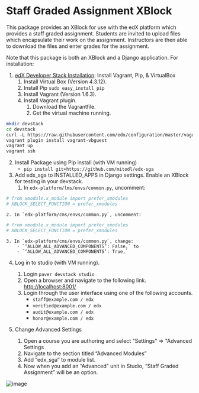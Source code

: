 Staff Graded Assignment XBlock
==============================

This package provides an XBlock for use with the edX platform which provides a staff graded assignment. Students are invited to upload files which encapsulate their work on the assignment. Instructors are then able to download the files and enter grades for the assignment.

Note that this package is both an XBlock and a Django application. For installation:

1. [edX Developer Stack Installation](https://github.com/edx/configuration/wiki/edX-Developer-Stack): Install Vagrant, Pip, & VirtualBox
    1. Install Virtual Box (Version 4.3.12).
    2. Install Pip `sudo easy_install pip`
    3. Install Vagrant (Version 1.6.3).
    4. Install Vagrant plugin.
        1. Download the Vagrantfile.
        2. Get the virtual machine running.
```sh
mkdir devstack
cd devstack
curl –L https://raw.githubusercontent.com/edx/configuration/master/vagrant/release/devstack/Vagrantfile > Vagrantfile
vagrant plugin install vagrant-vbguest
vagrant up
vagrant ssh
```
2. Install Package using Pip install (with VM running)
    - `pip install git+https://github.com/mitodl/edx-sga`
3. Add edx_sga to INSTALLED_APPS in Django settings. Enable an XBlock for testing in your devstack.
    1. In `edx-platform/lms/envs/common.py`, uncomment:
```sh
# from xmodule.x_module import prefer_xmodules
# XBLOCK_SELECT_FUNCTION = prefer_xmodules
```
    2. In `edx-platform/cms/envs/common.py`, uncomment:
```sh
# from xmodule.x_module import prefer_xmodules
# XBLOCK_SELECT_FUNCTION = prefer_xmodules
```
    3. In `edx-platform/cms/envs/common.py`, change:
        - `‘ALLOW_ALL_ADVANCED_COMPONENTS’: False,` to
        - `‘ALLOW_ALL_ADVANCED_COMPONENTS’: True,`
4. Log in to studio (with VM running).
    1. Login `paver devstack studio`
    2. Open a browser and navigate to the following link. [http://localhost:8001/](http://localhost:8001/)
    3. Login through the user interface using one of the following accounts.
        - `staff@example.com / edx`
        - `verified@example.com / edx`
        - `audit@example.com / edx`
        - `honor@example.com / edx`

5. Change Advanced Settings
    1. Open a course you are authoring and select "Settings" ⇒ "Advanced Settings
    2. Navigate to the section titled “Advanced Modules”
    3. Add “edx_sga” to module list.
    4. Now when you add an “Advanced” unit in Studio, “Staff Graded Assignment” will be an option.

![image](/../screenshots/img/screenshot-studio-new-unit.png?raw=tru)
